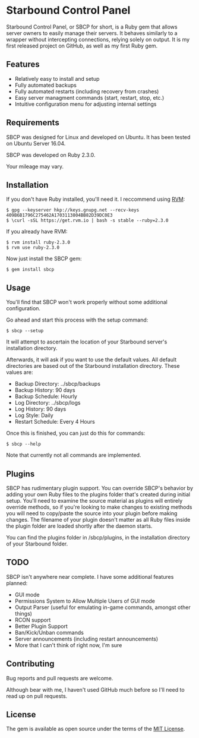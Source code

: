 # Starbound Control Panel

Starbound Control Panel, or SBCP for short, is a Ruby gem that allows server owners to easily manage their servers. It behaves similarly to a wrapper without intercepting connections, relying solely on output. It is my first released project on GitHub, as well as my first Ruby gem.

## Features

* Relatively easy to install and setup
* Fully automated backups
* Fully automated restarts (including recovery from crashes)
* Easy server managment commands (start, restart, stop, etc.)
* Intuitive configuration menu for adjusting internal settings

## Requirements

SBCP was designed for Linux and developed on Ubuntu. It has been tested on Ubuntu Server 16.04.

SBCP was developed on Ruby 2.3.0.

Your mileage may vary.

## Installation

If you don't have Ruby installed, you'll need it.
I reccommend using [RVM](https://rvm.io/rvm/install):

    $ gpg --keyserver hkp://keys.gnupg.net --recv-keys 409B6B1796C275462A1703113804BB82D39DC0E3
    $ \curl -sSL https://get.rvm.io | bash -s stable --ruby=2.3.0

If you already have RVM:

    $ rvm install ruby-2.3.0
    $ rvm use ruby-2.3.0

Now just install the SBCP gem:

    $ gem install sbcp

## Usage

You'll find that SBCP won't work properly without some additional configuration.

Go ahead and start this process with the setup command:

    $ sbcp --setup
    
It will attempt to ascertain the location of your Starbound server's installation directory.

Afterwards, it will ask if you want to use the default values. All default directories are based out of the Starbound installation directory. These values are:
* Backup Directory: ../sbcp/backups
* Backup History: 90 days
* Backup Schedule: Hourly
* Log Directory: ../sbcp/logs
* Log History: 90 days
* Log Style: Daily
* Restart Schedule: Every 4 Hours

Once this is finished, you can just do this for commands:

    $ sbcp --help
    
Note that currently not all commands are implemented.

## Plugins

SBCP has rudimentary plugin support. You can override SBCP's behavior by adding your own Ruby files to the plugins folder that's created during initial setup. You'll need to examine the source material as plugins will entirely override methods, so if you're looking to make changes to existing methods you will need to copy/paste the source into your plugin before making changes. The filename of your plugin doesn't matter as all Ruby files inside the plugin folder are loaded shortly after the daemon starts.

You can find the plugins folder in /sbcp/plugins, in the installation directory of your Starbound folder.

## TODO

SBCP isn't anywhere near complete. I have some additional features planned:

* GUI mode
* Permissions System to Allow Multiple Users of GUI mode
* Output Parser (useful for emulating in-game commands, amongst other things)
* RCON support
* Better Plugin Support
* Ban/Kick/Unban commands
* Server announcements (including restart announcements)
* More that I can't think of right now, I'm sure

## Contributing

Bug reports and pull requests are welcome.

Although bear with me, I haven't used GitHub much before so I'll need to read up on pull requests.


## License

The gem is available as open source under the terms of the [MIT License](http://opensource.org/licenses/MIT).

